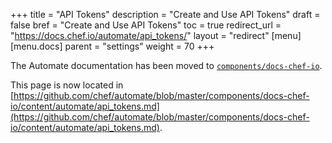 +++
title = "API Tokens"
description = "Create and Use API Tokens"
draft = false
bref = "Create and Use API Tokens"
toc = true
redirect_url = "https://docs.chef.io/automate/api_tokens/"
layout = "redirect"
[menu]
  [menu.docs]
    parent = "settings"
    weight = 70
+++

The Automate documentation has been moved to [`components/docs-chef-io`](https://github.com/chef/automate/blob/master/components/docs-chef-io/).

This page is now located in [https://github.com/chef/automate/blob/master/components/docs-chef-io/content/automate/api_tokens.md](https://github.com/chef/automate/blob/master/components/docs-chef-io/content/automate/api_tokens.md).
